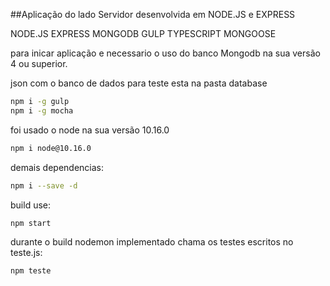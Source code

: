 
##Aplicação do lado Servidor desenvolvida em NODE.JS e EXPRESS

NODE.JS
EXPRESS
MONGODB
GULP
TYPESCRIPT
MONGOOSE

para inicar aplicação e necessario o uso do banco Mongodb na sua versão 4 ou superior.

json com o banco de dados para teste esta na pasta database

```bash
npm i -g gulp
npm i -g mocha
```
foi usado o node na sua versão 10.16.0
```bash
npm i node@10.16.0
```
demais dependencias:
```bash
npm i --save -d 
``` 
build use:
```bash
npm start 
```
durante o build nodemon implementado chama os testes escritos no teste.js:
```bash
npm teste
```
